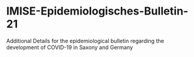 # IMISE-Epidemiologisches-Bulletin-21
Additional Details for the epidemiological bulletin regarding the development of COVID-19 in Saxony and Germany
